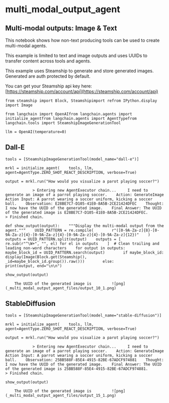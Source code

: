 multi\_modal\_output\_agent
===========================

Multi-modal outputs: Image & Text[](#multi-modal-outputs-image--text "Direct link to Multi-modal outputs: Image & Text")
-------------------------------------------------------------------------------------------------------------------------

This notebook shows how non-text producing tools can be used to create multi-modal agents.

This example is limited to text and image outputs and uses UUIDs to transfer content across tools and agents.

This example uses Steamship to generate and store generated images. Generated are auth protected by default.

You can get your Steamship api key here: [https://steamship.com/account/api](https://steamship.com/account/api)

    from steamship import Block, Steamshipimport refrom IPython.display import Image

    from langchain import OpenAIfrom langchain.agents import initialize_agentfrom langchain.agents import AgentTypefrom langchain.tools import SteamshipImageGenerationTool

    llm = OpenAI(temperature=0)

Dall-E[](#dall-e "Direct link to Dall-E")
------------------------------------------

    tools = [SteamshipImageGenerationTool(model_name="dall-e")]

    mrkl = initialize_agent(    tools, llm, agent=AgentType.ZERO_SHOT_REACT_DESCRIPTION, verbose=True)

    output = mrkl.run("How would you visualize a parot playing soccer?")

                > Entering new AgentExecutor chain...     I need to generate an image of a parrot playing soccer.    Action: GenerateImage    Action Input: A parrot wearing a soccer uniform, kicking a soccer ball.    Observation: E28BE7C7-D105-41E0-8A5B-2CE21424DFEC    Thought: I now have the UUID of the generated image.    Final Answer: The UUID of the generated image is E28BE7C7-D105-41E0-8A5B-2CE21424DFEC.        > Finished chain.

    def show_output(output):    """Display the multi-modal output from the agent."""    UUID_PATTERN = re.compile(        r"([0-9A-Za-z]{8}-[0-9A-Za-z]{4}-[0-9A-Za-z]{4}-[0-9A-Za-z]{4}-[0-9A-Za-z]{12})"    )    outputs = UUID_PATTERN.split(output)    outputs = [        re.sub(r"^\W+", "", el) for el in outputs    ]  # Clean trailing and leading non-word characters    for output in outputs:        maybe_block_id = UUID_PATTERN.search(output)        if maybe_block_id:            display(Image(Block.get(Steamship(), _id=maybe_block_id.group()).raw()))        else:            print(output, end="\n\n")

    show_output(output)

        The UUID of the generated image is         ![png](_multi_modal_output_agent_files/output_10_1.png)    

StableDiffusion[](#stablediffusion "Direct link to StableDiffusion")
---------------------------------------------------------------------

    tools = [SteamshipImageGenerationTool(model_name="stable-diffusion")]

    mrkl = initialize_agent(    tools, llm, agent=AgentType.ZERO_SHOT_REACT_DESCRIPTION, verbose=True)

    output = mrkl.run("How would you visualize a parot playing soccer?")

                > Entering new AgentExecutor chain...     I need to generate an image of a parrot playing soccer.    Action: GenerateImage    Action Input: A parrot wearing a soccer uniform, kicking a soccer ball.    Observation: 25BB588F-85E4-4915-82BE-67ADCF974881    Thought: I now have the UUID of the generated image.    Final Answer: The UUID of the generated image is 25BB588F-85E4-4915-82BE-67ADCF974881.        > Finished chain.

    show_output(output)

        The UUID of the generated image is         ![png](_multi_modal_output_agent_files/output_15_1.png)